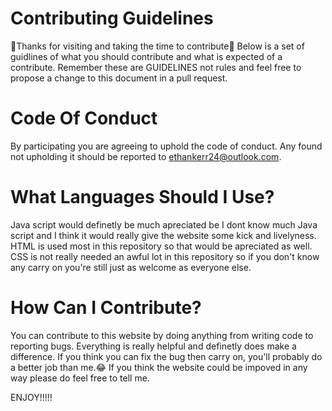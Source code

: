# Contributing Guidelines
🎉Thanks for visiting and taking the time to contribute🎉
Below is a set of guidlines of what you should contribute and what is expected of a contribute.
Remember these are GUIDELINES not rules and feel free to propose a change to this document in a pull request.
# Code Of Conduct
By participating you are agreeing to uphold the code of conduct. Any found not upholding it should be reported to ethankerr24@outlook.com.
# What Languages Should I Use?
Java script would definetly be much apreciated be I dont know much Java script and I think it would really give the website some kick and livelyness.
HTML is used most in this repository so that would be apreciated as well.
CSS is not really needed an awful lot in this repository so if you don't know any carry on you're still just as welcome as everyone else.
# How Can I Contribute?
You can contribute to this website by doing anything from writing code to reporting bugs. Everything is really helpful and definetly does make a difference.
If you think you can fix the bug then carry on, you'll probably do a better job than me.😂
If you think the website could be impoved in any way please do feel free to tell me.

ENJOY!!!!!

